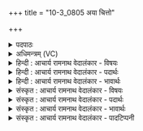 +++
title = "10-3_0805 अया चित्तो"

+++
<details><summary>पदपाठः</summary>

अ꣣या꣢। चि꣣त्तः꣢। वि꣣पा꣢। अ꣣न꣡या꣢। ह꣡रिः꣢꣯। प꣣वस्व। धा꣡र꣢꣯या। यु꣡ज꣢꣯म्। वा꣡जे꣢꣯षु। चो꣣दय। ८०५।
</details>

<details><summary>अधिमन्त्रम् (VC)</summary>

- पवमानः सोमः
- भृगुर्वारुणिर्जमदग्निर्भार्गवो वा
- गायत्री
- षड्जः
</details>

<details><summary>हिन्दी : आचार्य रामनाथ वेदालंकार - विषयः</summary>

अगले मन्त्र में पुनः परमात्मा का विषय है।
</details>

<details><summary>हिन्दी : आचार्य रामनाथ वेदालंकार - पदार्थः</summary>

पदार्थान्वय -  हे पवमान सोम ! हे पवित्रकर्त्ता परमात्मन् ! (विपा) मुझ मेधावी के द्वारा (चित्तः) जाने हुए (हरिः) दुःखों एवं पापों के हर्त्ता आप (अया) वेगवती (अनया) इस (धारया) आनन्द-धारा से (पवस्व) मुझ स्तोता को पवित्र कीजिए। (युजम्) अपने सखा मुझको (वाजेषु) जीवनसंग्रामों में (चोदय) विजय के लिए प्रेरित कीजिए ॥३॥
</details>

<details><summary>हिन्दी : आचार्य रामनाथ वेदालंकार - भावार्थः</summary>

भावार्थ -  स्तुति किया गया परमात्मा स्तोताओं को आनन्द-धाराओं से सींचकर,बल देकर देवासुरसंग्रामों में विजयी करता है ॥३॥
</details>

<details><summary>संस्कृत : आचार्य रामनाथ वेदालंकार - विषयः</summary>

अथ पुनः परमात्मविषयमाह।
</details>

<details><summary>संस्कृत : आचार्य रामनाथ वेदालंकार - पदार्थः</summary>

पदार्थान्वय -  हे पवमान सोम ! हे पवित्रकर्त्तः परमात्मन् ! (विपा) मेधाविना मया।[विप इति मेधाविनामसु पठितम्। निघं० ३।१५।] (चित्तः) विज्ञातः, (हरिः) दुःखानां पापानां च हर्ता त्वम् (अया) अयया सवेगया।[अय गतौ,पचाद्यच्। स्त्रियाम् अया। ततस्तृतीयैकवचने ‘सुपां सुलुक्०’। अ० ७।१।३९ इति विभक्तेराकारादेशः।] (अनया) एतया पाविकया (धारया) आनन्दधारया (पवस्व) स्तोतारं मां पुनीहि। (युजम्) सखायं माम् (वाजेषु) जीवनसंग्रामेषु (चोदय) विजयाय प्रेरय ॥३॥
</details>

<details><summary>संस्कृत : आचार्य रामनाथ वेदालंकार - भावार्थः</summary>

भावार्थ -  स्तुतः परमात्मा स्तोतॄनानन्दधारया संसिच्य बलं प्रदाय देवासुरसंग्रामेषु विजयिनं कुरुते ॥३॥
</details>

<details><summary>संस्कृत : आचार्य रामनाथ वेदालंकार - पादटिप्पनी</summary>

टिप्पनी -   १. ऋ० ९।६५।१२।
</details>